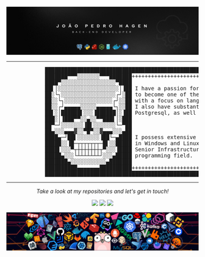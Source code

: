 ![profile](1693151264548.jpeg)
<hr>
<pre>
            ███████████████████████████████████████████████████████████████████████████████████████████████
            ███████▀▀▀░░░░░░░▀▀▀███████++++++++++++++++++++++++++++++++++++++++++++++++++++++++++++++++++██
            ████▀░░░░░░░░░░░░░░░░░▀████                                                                  ██
            ██▌│░░░░░░░░░░░░░░░░░░░│▐██ I have a passion for cybersecurity and study relentlessly        ██
            ██░└┐░░░░░░░░░░░░░░░░░┌┘░██ to become one of the best. I study programming every day         ██
            ██░░└┐░░░░░░░░░░░░░░░┌┘░░██ with a focus on languages like Python, Ruby,Go Lang, and NodeJS. ██
            ██░░┌┘▄▄▄▄▄░░░░░▄▄▄▄▄└┐░░██ I also have substantial knowledge in databases, especially       ██
            ██▌░│██████▌░░░▐██████│░▐██ Postgresql, as well as in containers like Kubernetes and Docker. ██
            ███░│▐███▀▀░░▄░░▀▀███▌│░███                                                                  ██
            ██▀─┘░░░░░░░▐█▌░░░░░░░└─▀██                                                                  ██
            ██▄░░░▄▄▄▓░░▀█▀░░▓▄▄▄░░░▄██                                                                  ██
            ████▄─┘██▌░░░░░░░▐██└─▄████ I possess extensive expertise in server administration, both     ██
            █████░░▐█─┬┬┬┬┬┬┬─█▌░░█████ in Windows and Linux environments. Currently, I work as a        ██
            ████▌░░░▀┬┼┼┼┼┼┼┼┬▀░░░▐████ Senior Infrastructure Analyst and aim to transition into the     ██
            █████▄░░░└┴┴┴┴┴┴┴┘░░░▄█████ programming field.                                               ██
            ███████▄░░░░░░░░░░░▄███████                                                                  ██
            ██████████▄▄▄▄▄▄▄██████████++++++++++++++++++++++++++++++++++++++++++++++++++++++++++++++++++██
            ███████████████████████████████████████████████████████████████████████████████████████████████
</pre>

<hr>
<p align="center">
  <i>Take a look at my repositories and let's get in touch!</i>

<p align="center">
<a href= "https://github.com/joaopedrohagen"><img src="https://img.icons8.com/material-outlined/27/000000/ball-point-pen.png"/></a>
<a href= "https://www.linkedin.com/in/joaopedrohagen/"><img src="https://img.icons8.com/material-outlined/30/000000/linkedin.png"/></a>
<a href= "https://hagen.dev.br"><img src="https://img.icons8.com/material-outlined/27/000000/geography.png"/></a>
</p>


![footer](header_1.png)
